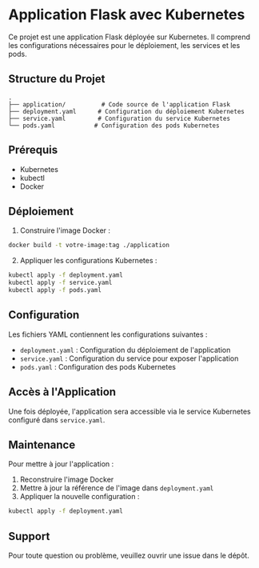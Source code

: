 # Application Flask avec Kubernetes

Ce projet est une application Flask déployée sur Kubernetes. Il comprend les configurations nécessaires pour le déploiement, les services et les pods.

## Structure du Projet

```
.
├── application/          # Code source de l'application Flask
├── deployment.yaml      # Configuration du déploiement Kubernetes
├── service.yaml         # Configuration du service Kubernetes
└── pods.yaml           # Configuration des pods Kubernetes
```

## Prérequis

- Kubernetes
- kubectl
- Docker

## Déploiement

1. Construire l'image Docker :
```bash
docker build -t votre-image:tag ./application
```

2. Appliquer les configurations Kubernetes :
```bash
kubectl apply -f deployment.yaml
kubectl apply -f service.yaml
kubectl apply -f pods.yaml
```

## Configuration

Les fichiers YAML contiennent les configurations suivantes :

- `deployment.yaml` : Configuration du déploiement de l'application
- `service.yaml` : Configuration du service pour exposer l'application
- `pods.yaml` : Configuration des pods Kubernetes

## Accès à l'Application

Une fois déployée, l'application sera accessible via le service Kubernetes configuré dans `service.yaml`.

## Maintenance

Pour mettre à jour l'application :
1. Reconstruire l'image Docker
2. Mettre à jour la référence de l'image dans `deployment.yaml`
3. Appliquer la nouvelle configuration :
```bash
kubectl apply -f deployment.yaml
```

## Support

Pour toute question ou problème, veuillez ouvrir une issue dans le dépôt. 